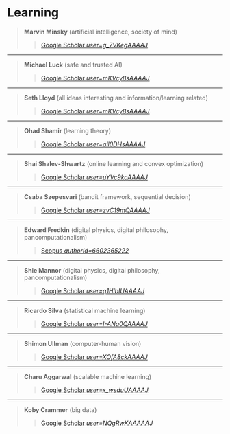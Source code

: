 # Learning

> **Marvin Minsky** (artificial intelligence, society of mind)
> > [Google Scholar *user=g_7VKegAAAAJ*](https://scholar.google.com/citations?user=g_7VKegAAAAJ&hl=en)

---

> **Michael Luck** (safe and trusted AI)
> > [Google Scholar *user=mKVcy8sAAAAJ*](https://scholar.google.com/citations?user=mKVcy8sAAAAJ&hl=en)

---

> **Seth Lloyd** (all ideas interesting and information/learning related)
> > [Google Scholar *user=mKVcy8sAAAAJ*](https://scholar.google.com/citations?user=mKVcy8sAAAAJ&hl=en)

---

> **Ohad Shamir** (learning theory)
> > [Google Scholar *user=all0DHsAAAAJ*](https://scholar.google.com/citations?user=all0DHsAAAAJ&hl=en)

---

> **Shai Shalev-Shwartz** (online learning and convex optimization)
> > [Google Scholar *user=uYVc9koAAAAJ*](https://scholar.google.com/citations?user=uYVc9koAAAAJ&hl=en)

---

> **Csaba Szepesvari** (bandit framework, sequential decision)
> > [Google Scholar *user=zvC19mQAAAAJ*](https://scholar.google.com/citations?user=zvC19mQAAAAJ&hl=en)

---

> **Edward Fredkin** (digital physics, digital philosophy, pancomputationalism)
> > [Scopus *authorId=6602365222*](https://www.scopus.com/authid/detail.uri?authorId=6602365222)

---

> **Shie Mannor** (digital physics, digital philosophy, pancomputationalism)
> > [Google Scholar *user=q1HlbIUAAAAJ*](https://scholar.google.com/citations?user=q1HlbIUAAAAJ&hl=en)

---

> **Ricardo Silva** (statistical machine learning)
> > [Google Scholar *user=I-ANa0QAAAAJ*](https://scholar.google.com/citations?user=I-ANa0QAAAAJ&hl=en)

---

> **Shimon Ullman** (computer-human vision)
> > [Google Scholar *user=XOfA8ckAAAAJ*](https://scholar.google.com/citations?user=XOfA8ckAAAAJ&hl=en)

---

> **Charu Aggarwal** (scalable machine learning)
> > [Google Scholar *user=x_wsduUAAAAJ*](https://scholar.google.com/citations?user=x_wsduUAAAAJ&hl=en)

---

> **Koby Crammer** (big data)
> > [Google Scholar *user=NQgRwKAAAAAJ*](https://scholar.google.com/citations?user=NQgRwKAAAAAJ&hl=en)
